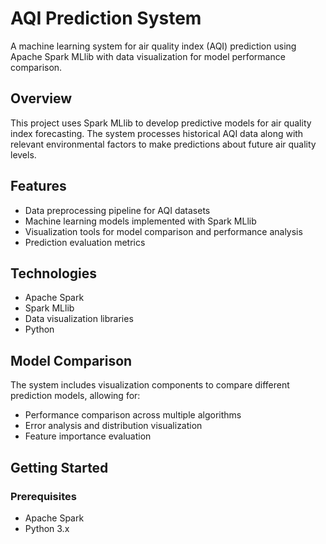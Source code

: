 # AQI Prediction System

A machine learning system for air quality index (AQI) prediction using Apache Spark MLlib with data visualization for model performance comparison.

## Overview

This project uses Spark MLlib to develop predictive models for air quality index forecasting. The system processes historical AQI data along with relevant environmental factors to make predictions about future air quality levels.

## Features

- Data preprocessing pipeline for AQI datasets
- Machine learning models implemented with Spark MLlib
- Visualization tools for model comparison and performance analysis
- Prediction evaluation metrics

## Technologies

- Apache Spark
- Spark MLlib
- Data visualization libraries
- Python

## Model Comparison

The system includes visualization components to compare different prediction models, allowing for:
- Performance comparison across multiple algorithms
- Error analysis and distribution visualization
- Feature importance evaluation

## Getting Started

### Prerequisites

- Apache Spark
- Python 3.x
